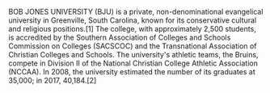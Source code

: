 BOB JONES UNIVERSITY (BJU) is a private, non-denominational evangelical university in Greenville, South Carolina, known for its conservative cultural and religious positions.[1] The college, with approximately 2,500 students, is accredited by the Southern Association of Colleges and Schools Commission on Colleges (SACSCOC) and the Transnational Association of Christian Colleges and Schools. The university's athletic teams, the Bruins, compete in Division II of the National Christian College Athletic Association (NCCAA). In 2008, the university estimated the number of its graduates at 35,000; in 2017, 40,184.[2]
